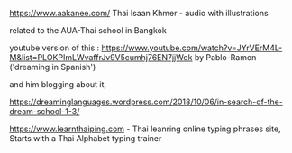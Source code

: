 

https://www.aakanee.com/
Thai
Isaan
Khmer - audio with illustrations 

related to the AUA-Thai school in Bangkok

youtube version of this : https://www.youtube.com/watch?v=JYrVErM4L-M&list=PLOKPImLWvaffrJv9V5cumhj76EN7jjWok by Pablo-Ramon ('dreaming in Spanish') 

and him blogging about it, 

https://dreaminglanguages.wordpress.com/2018/10/06/in-search-of-the-dream-school-1-3/


https://www.learnthaiping.com - Thai leanring online typing phrases site, Starts with a Thai Alphabet typing trainer



